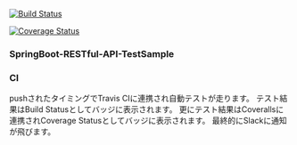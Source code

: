 [![Build Status](https://travis-ci.org/kenichi-nagaoka/spring-boot-restful-api-test.svg?branch=master)](https://travis-ci.org/kenichi-nagaoka/spring-boot-restful-api-test)

[![Coverage Status](https://coveralls.io/repos/github/kenichi-nagaoka/spring-boot-restful-api-test/badge.svg?branch=master)](https://coveralls.io/github/kenichi-nagaoka/spring-boot-restful-api-test?branch=master)

### SpringBoot-RESTful-API-TestSample

### CI

pushされたタイミングでTravis CIに連携され自動テストが走ります。
テスト結果はBuild Statusとしてバッジに表示されます。
更にテスト結果はCoverallsに連携されCoverage Statusとしてバッジに表示されます。
最終的にSlackに通知が飛びます。
